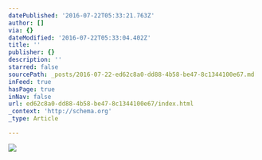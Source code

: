 ```yaml
---
datePublished: '2016-07-22T05:33:21.763Z'
author: []
via: {}
dateModified: '2016-07-22T05:33:04.402Z'
title: ''
publisher: {}
description: ''
starred: false
sourcePath: _posts/2016-07-22-ed62c8a0-dd88-4b58-be47-8c1344100e67.md
inFeed: true
hasPage: true
inNav: false
url: ed62c8a0-dd88-4b58-be47-8c1344100e67/index.html
_context: 'http://schema.org'
_type: Article

---
```

![](https://the-grid-user-content.s3-us-west-2.amazonaws.com/cdf8725f-79c0-4abd-9081-aead6bfbc0ab.jpg)